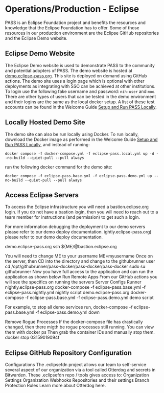# Operations/Production - Eclipse
PASS is an Eclipse Foundation project and benefits the resources and knowledge that the Eclipse Foundation has to offer.
Some of those resources in our production environment are the Eclipse GitHub repositories and the Eclipse Demo website.

## Eclipse Demo Website
The Eclipse Demo website is used to demonstrate PASS to the community and potential adopters of PASS. The demo website 
is hosted at [demo.eclipse-pass.org](https://demo.eclipse-pass.org). This site is deployed on demand using GitHub 
actions. The demo site uses a login page which is optional with other deployments as integrating with SSO can be 
achieved at other institutions. To login use the following fake username and password: `nih-user` and `moo`. There are
other types of users that can be tested in the demo environment and their logins are the same as the local docker setup.
A list of these test accounts can be found in the Welcome Guide [Setup and Run PASS Locally](../../welcome-guide/setup-run-pass.md#run-pass-locally).

## Locally Hosted Demo Site
The demo site can also be run locally using Docker. To run locally, download the Docker image as performed in the 
Welcome Guide [Setup and Run PASS Locally](../../welcome-guide/setup-run-pass.md#run-pass-locally), and instead of 
running:

```shell
docker compose -f docker-compose.yml -f eclipse-pass.local.yml up -d --no-build --quiet-pull --pull always
```

run the following docker command for the demo site:

```shell
docker compose -f eclipse-pass.base.yml -f eclipse-pass.demo.yml up --no-build --quiet-pull --pull always
```

## Access Eclipse Servers
To access the Eclipse infrastructure you will need a bastion.eclipse.org login. If you do not have a bastion login, then
you will need to reach out to a team member for instructions (and permission) to get such a login.

For more information debugging the deployment to our demo servers please refer to our demo deploy documentation.
ightly.eclipse-pass.org) please refer to our demo deploy documentation.

demo.eclipse-pass.org
ssh ${ME}@bastion.eclipse.org

You will need to change ME to your username
ME=myusername
Once on the server, then CD into the directory and change to the githubrunner user
cd /opt/githubrunner/pass-docker/pass-docker/pass-docker
sudo su githubrunner
Now you have full access to the application and can run the application as shown below
Run Remote Apps
From our GitHub actions you will see the specifics on running the servers
Server
Configs
Runner
nightly.eclipse-pass.org
docker-compose -f eclipse-pass.base.yml -f eclipse-pass.nightly.yml
nightly script
demo.eclipse-pass.org
docker-compose -f eclipse-pass.base.yml -f eclipse-pass.demo.yml
demo script

For example, to stop all demo services run,
docker-compose -f eclipse-pass.base.yml -f eclipse-pass.demo.yml down

Remove Rogue Processes
If the docker-compose file has drastically changed, then there migth be rogue processes still running. You can view them
with
docker ps
Then grab the container IDs and manually stop them.
docker stop 03159019094f

## Eclipse GitHub Repository Configuration
Configurations
The .eclipsefdn project allows our team to self-service several aspect of our organization via a tool called Otterdog
and secrets in Bitwarden.
These .eclipsefdn repo / tools gives access to:
Organization Settings
Organization Webhooks
Repositories and their settings
Branch Protection Rules
Learn more about Otterdog here.
